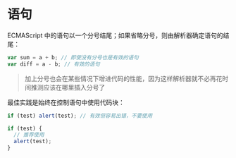 # 语句

ECMAScript 中的语句以一个分号结尾；如果省略分号，则由解析器确定语句的结尾：

```javascript
var sum = a + b; // 即使没有分号也是有效的语句
var diff = a - b; // 有效的语句
```

> 加上分号也会在某些情况下增进代码的性能，因为这样解析器就不必再花时间推测应该在哪里插入分号了

最佳实践是始终在控制语句中使用代码块：

```javascript
if (test) alert(test); // 有效但容易出错，不要使用

if (test) {
  // 推荐使用
  alert(test);
}
```
